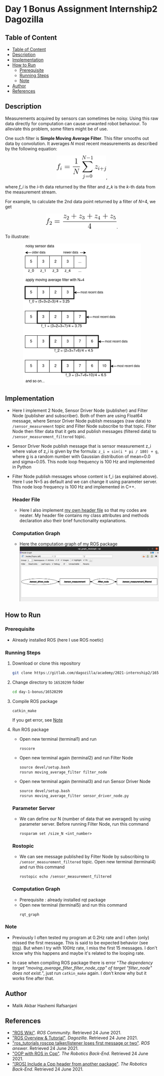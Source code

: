 # Day 1 Bonus Assignment Internship2 Dagozilla

## Table of Content
  - [Table of Content](#table-of-content)
  - [Description](#description)
  - [Implementation](#implementation)
  - [How to Run](#how-to-run)
    - [Prerequisite](#prerequisite)
    - [Running Steps](#running-steps)
    - [Note](#note)
  - [Author](#author)
  - [References](#references)

## Description
Measurements acquired by sensors can sometimes be noisy. Using this raw data directly for computation can cause unwanted robot behaviour. To alleviate this problem, some filters might be of use.

One such filter is **Simple Moving Average Filter**. This filter smooths out data by convolution. It averages *N* most recent measurements as described by the following equation:

<p align="center">
  <img src="images/image1.png" alt="image1"/>,
</p>

where *f_i* is the *i*-th data returned by the filter and *z_k* is the *k*-th data from the measurement stream.

For example, to calculate the 2nd data point returned by a filter of *N*=4, we get

<p align="center">
  <img src="images/image2.png" alt="image2"/>.
</p>

To illustrate:

<p align="center">
  <img src="images/image3.png" alt="image3"/>
</p>

## Implementation
- Here I implement 2 Node, Sensor Driver Node (publisher) and Filter Node (publisher and subscriber). Both of them are using Float64 message, where Sensor Driver Node publish messages (raw data) to `/sensor_measurement` topic and Filter Node subscribe to that topic. Filter Node then filter data that it gets and publish messages (filtered data) to `/sensor_measurement_filtered` topic. 

- Sensor Driver Node publish message that is sensor measurement z_i where value of z_i is given by the formula: `z_i = sin(i * pi / 180) + g`, where g is a random number with Gaussian distribution of mean=0.0 and sigma=0.05. This node loop frequency is 100 Hz and implemented in Python

- Filter Node publish messages whose content is f_i (as explained above). Here I use N=5 as default and we can change it using parameter server. This node loop frequency is 100 Hz and implemented in C++.

    ### Header File
    - Here I also implement [my own header file](src/moving_average_filter/include/moving_average_filter/filter_node.h) so that my codes are neater. My header file contains my class attributes and methods declaration also their brief functionality explanations.

    ### Computation Graph
    - Here the computation graph of my ROS package
    ![RQT Graph](images/rqt_graph.png)

## How to Run
### Prerequisite
- Already installed ROS (here I use ROS noetic)

### Running Steps
1. Download or clone this repository
    ```sh
    git clone https://gitlab.com/dagozilla/academy/2021-internship2/16520299/day-1-bonus.git
    ```
2. Change directory to `16520299` folder
    ```sh
    cd day-1-bonus/16520299
    ```
3. Compile ROS package
    ```
    catkin_make
    ```
    If you get error, see [Note](#note)
4. Run ROS package
    - Open new terminal (terminal1) and run
        ```
        roscore
        ```
    - Open new terminal again (terminal2) and run Filter Node
        ```
        source devel/setup.bash
        rosrun moving_average_filter filter_node
        ```
    - Open new terminal again (terminal3) and run Sensor Driver Node
        ```
        source devel/setup.bash
        rosrun moving_average_filter sensor_driver_node.py
        ```
    ### Parameter Server
    - We can define our N (number of data that we averaged) by using parameter server. Before running Filter Node, run this command
        ```
        rosparam set /size_N <int_number>
        ```
    ### Rostopic
    - We can see message published by Filter Node by subscribing to `/sensor_measurement_filtered` topic. Open new terminal (terminal4) and run this command
        ```
        rostopic echo /sensor_measurement_filtered
        ```
    
    ### Computation Graph
    - Prerequisite : already installed rqt package
    - Open new terminal (terminal5) and run this command
        ```
        rqt_graph
        ```

### Note
- Previously I often tested my program at 0.2Hz rate and I often (only) missed the first message. This is said to be expected behavior (see [this](https://answers.ros.org/question/287548/ros_tutorials-roscpp-talkerlistener-loses-first-message-or-two/?answer=287676#post-id-287676)). But when I try with 100Hz rate, I miss the first 15 messages. I don't know why this happens and maybe it's related to the looping rate.

- In case when compiling ROS package there is error "*The dependency target "moving_average_filter_filter_node_cpp" of target "filter_node" does not exist.*", just run `catkin_make` again. I don't know why but it works fine after that.

## Author
- Malik Akbar Hashemi Rafsanjani

## References
- ["ROS Wiki"](http://wiki.ros.org/). *ROS Community*.  Retrieved 24 June 2021.
- ["ROS Overview & Tutorial"](https://docs.google.com/presentation/d/1mbuUwuboY-xZHHEYSMAoZwKoJgCuIzn2RNmxc9QfChs/edit#slide=id.ge0b649f60e_0_30). *Dagozilla*. Retrieved 24 June 2021.
- ["ros_tutorials roscpp talker/listener loses first message or two"](https://answers.ros.org/question/287548/ros_tutorials-roscpp-talkerlistener-loses-first-message-or-two/?answer=287676#post-id-287676). *ROS answer*. Retrieved 24 June 2021.
- ["OOP with ROS in Cpp"](https://roboticsbackend.com/oop-with-ros-in-cpp/). *The Robotics Back-End*. Retrieved 24 June 2021.
- ["[ROS] Include a Cpp header from another package"](https://roboticsbackend.com/ros-include-cpp-header-from-another-package/). *The Robotics Back-End*. Retrieved 24 June 2021.